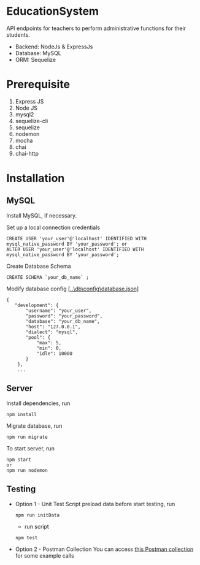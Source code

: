 # EducationSystem
API endpoints for teachers to perform administrative functions for their students.
* Backend: NodeJs & ExpressJs
* Database: MySQL
* ORM: Sequelize

# Prerequisite
 1. Express JS
 2. Node JS
 3. mysql2
 4. sequelize-cli
 5. sequelize
 6. nodemon
 7. mocha
 8. chai
 9. chai-http

# Installation
## MySQL
Install MySQL, if necessary.

Set up a local connection credentials
```
CREATE USER 'your_user'@'localhost' IDENTIFIED WITH mysql_native_password BY 'your_password'; or
ALTER USER 'your_user'@'localhost' IDENTIFIED WITH mysql_native_password BY 'your_password'; 
```
Create Database Schema
```
CREATE SCHEMA `your_db_name` ;
```
Modify database config [[..\db\config\database.json]](https://github.com/khaimeng92/EducationSystem/blob/master/db/config/database.json) 
```
{
   "development": {
       "username": "your_user",
       "password": "your_password",
       "database": "your_db_name",
       "host": "127.0.0.1",
       "dialect": "mysql",
       "pool": {
           "max": 5,
           "min": 0,
           "idle": 10000
       }
    },
    ...
```

## Server
Install dependencies, run
```
npm install
```
Migrate database, run
```
npm run migrate
```
To start server, run
```
npm start 
or
npm run nodemon
```

## Testing
* Option 1 - Unit Test Script
    preload data before start testing, run
    ```
    npm run initData
    ```
    * run script
    ```
    npm test
    ```

 * Option 2 - Postman Collection
You can access [this Postman collection](https://www.getpostman.com/collections/19154d6cc8add40bd28b) for some example calls 